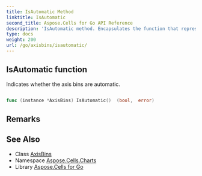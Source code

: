 ```yaml
---
title: IsAutomatic Method 
linktitle: IsAutomatic
second_title: Aspose.Cells for Go API Reference
description: 'IsAutomatic method. Encapsulates the function that represents isautomatic in Go.'
type: docs
weight: 200
url: /go/axisbins/isautomatic/
---
```


## IsAutomatic function

Indicates whether the axis bins are automatic.

```go

func (instance *AxisBins) IsAutomatic()  (bool,  error) 

```

## Remarks


## See Also

* Class [AxisBins](../)
* Namespace [Aspose.Cells.Charts](../../)
* Library [Aspose.Cells for Go](../../../)
